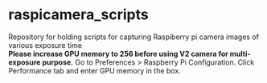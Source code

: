 # raspicamera_scripts
Repository for holding scripts for capturing Raspiberry pi camera images of various exposure time<br>
**Please increase GPU memory to 256 before using V2 camera for multi-exposure purpose.** Go to Preferences > Raspberry Pi Configuration. Click Performance tab and enter GPU memory in the box.
